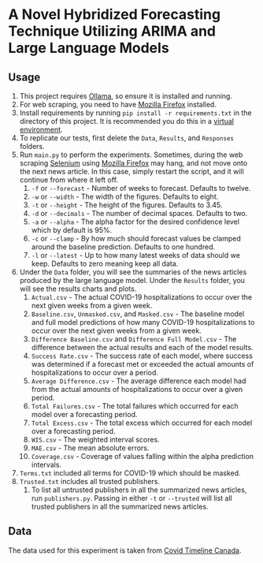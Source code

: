 # A Novel Hybridized Forecasting Technique Utilizing ARIMA and Large Language Models

## Usage

1. This project requires [Ollama](https://ollama.com "Ollama"), so ensure it is installed and running.
2. For web scraping, you need to have [Mozilla Firefox](https://www.mozilla.org/en-CA/firefox "Mozilla Firefox") installed.
3. Install requirements by running ``pip install -r requirements.txt`` in the directory of this project. It is recommended you do this in a [virtual environment](https://docs.python.org/3/tutorial/venv.html "Python Virtual Environments and Packages").
4. To replicate our tests, first delete the ``Data``, ``Results``, and ``Responses`` folders.
5. Run ``main.py`` to perform the experiments. Sometimes, during the web scraping [Selenium](https://www.selenium.dev "Selenium") using [Mozilla Firefox](https://www.mozilla.org/en-CA/firefox "Mozilla Firefox") may hang, and not move onto the next news article. In this case, simply restart the script, and it will continue from where it left off.
   1. ``-f`` or ``--forecast`` - Number of weeks to forecast. Defaults to twelve.
   2. ``-w`` or ``--width`` - The width of the figures. Defaults to eight.
   3. ``-t`` or ``--height`` - The height of the figures. Defaults to 3.45.
   4. ``-d`` or ``--decimals`` - The number of decimal spaces. Defaults to two.
   5. ``-a`` or ``--alpha`` - The alpha factor for the desired confidence level which by default is 95%.
   6. ``-c`` or ``--clamp`` - By how much should forecast values be clamped around the baseline prediction. Defaults to one hundred.
   7. ``-l`` or ``--latest`` - Up to how many latest weeks of data should we keep. Defaults to zero meaning keep all data.
6. Under the ``Data`` folder, you will see the summaries of the news articles produced by the large language model. Under the ``Results`` folder, you will see the results charts and plots.
   1. ``Actual.csv`` - The actual COVID-19 hospitalizations to occur over the next given weeks from a given week.
   2. ``Baseline.csv``, ``Unmasked.csv``, and ``Masked.csv`` - The baseline model and full model predictions of how many COVID-19 hospitalizations to occur over the next given weeks from a given week.
   3. ``Difference Baseline.csv`` and ``Difference Full Model.csv`` - The difference between the actual results and each of the model results.
   4. ``Success Rate.csv`` - The success rate of each model, where success was determined if a forecast met or exceeded the actual amounts of hospitalizations to occur over a period.
   5. ``Average Difference.csv`` - The average difference each model had from the actual amounts of hospitalizations to occur over a given period.
   6. ``Total Failures.csv`` - The total failures which occurred for each model over a forecasting period.
   7. ``Total Excess.csv`` - The total excess which occurred for each model over a forecasting period.
   8. ``WIS.csv`` - The weighted interval scores.
   9. ``MAE.csv`` - The mean absolute errors.
   10. ``Coverage.csv`` - Coverage of values falling within the alpha prediction intervals.
7. ``Terms.txt`` included all terms for COVID-19 which should be masked.
8. ``Trusted.txt`` includes all trusted publishers.
   1. To list all untrusted publishers in all the summarized news articles, run ``publishers.py``. Passing in either ``-t`` or ``--trusted`` will list all trusted publishers in all the summarized news articles.

## Data

The data used for this experiment is taken from [Covid Timeline Canada](https://github.com/ccodwg/CovidTimelineCanada/blob/main/data/pt/hosp_admissions_pt.csv "Covid Timeline Canada GitHub").